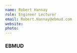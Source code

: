 ```yaml
---
name: Robert Hannay
role: Engineer Lecturer
email: Robert.Hannay@ebmud.com
website: 
photo: 
---
```

### EBMUD